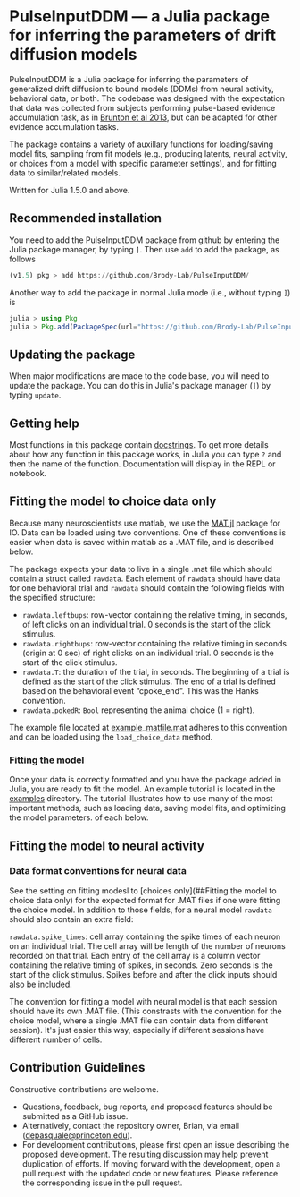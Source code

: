 # PulseInputDDM &mdash; a Julia package for inferring the parameters of drift diffusion models

PulseInputDDM is a Julia package for inferring the parameters of generalized drift diffusion to bound models (DDMs) from neural activity, behavioral data, or both. The codebase was designed with the expectation that data was collected from subjects performing pulse-based evidence accumulation task, as in [Brunton et al 2013](https://www.science.org/doi/10.1126/science.1233912), but can be adapted for other evidence accumulation tasks.

The package contains a variety of auxillary functions for loading/saving model fits, sampling from fit models (e.g., producing latents, neural activity, or choices from a model with specific parameter settings), and for fitting data to similar/related models.

Written for Julia 1.5.0 and above. 

##  Recommended installation

You need to add the PulseInputDDM package from github by entering the Julia package manager, by typing `]`. Then use `add` to add the package, as follows

```julia
(v1.5) pkg > add https://github.com/Brody-Lab/PulseInputDDM/
```

Another way to add the package in normal Julia mode (i.e., without typing `]`) is

```julia
julia > using Pkg    
julia > Pkg.add(PackageSpec(url="https://github.com/Brody-Lab/PulseInputDDM/"))
```

## Updating the package 

When major modifications are made to the code base, you will need to update the package. You can do this in Julia's package manager (`]`) by typing `update`.


## Getting help

Most functions in this package contain [docstrings](https://docs.julialang.org/en/v1/manual/documentation/). To get more details about how any function in this package works, in Julia you can type `?` and then the name of the function. Documentation will display in the REPL or notebook.

## Fitting the model to choice data only

Because many neuroscientists use matlab, we use the [MAT.jl](https://github.com/JuliaIO/MAT.jl) package for IO. Data can be loaded using two conventions. One of these conventions is easier when data is saved within matlab as a .MAT file, and is described below. 

The package expects your data to live in a single .mat file which should contain a struct called `rawdata`. Each element of `rawdata` should have data for one behavioral trial and `rawdata` should contain the following fields with the specified structure:

 - `rawdata.leftbups`: row-vector containing the relative timing, in seconds, of left clicks on an individual trial. 0 seconds is the start of the click stimulus.
 - `rawdata.rightbups`: row-vector containing the relative timing in seconds (origin at 0 sec) of right clicks on an individual trial. 0 seconds is the start of the click stimulus.
 - `rawdata.T`: the duration of the trial, in seconds. The beginning of a trial is defined as the start of the click stimulus. The end of a trial is defined based on the behavioral event “cpoke_end”. This was the Hanks convention.
 - `rawdata.pokedR`: `Bool` representing the animal choice (1 = right).
 
The example file located at [example_matfile.mat](https://github.com/Brody-Lab/PulseInputDDM/blob/master/examples/choice%20model/example_matfile.mat) adheres to this convention and can be loaded using the `load_choice_data` method.

### Fitting the model

Once your data is correctly formatted and you have the package added in Julia, you are ready to fit the model. An example tutorial is located in the [examples](https://github.com/Brody-Lab/PulseInputDDM/tree/master/examples/choice%20model) directory. The tutorial illustrates how to use many of the most important methods, such as loading data, saving model fits, and optimizing the model parameters. of each below.


## Fitting the model to neural activity

### Data format conventions for neural data

See the setting on fitting modesl to [choices only](##Fitting the model to choice data only) for the expected format for .MAT files if one were fitting the choice model. In addition to those fields, for a neural model `rawdata` should also contain an extra field:

`rawdata.spike_times`: cell array containing the spike times of each neuron on an individual trial. The cell array will be length of the number of neurons recorded on that trial. Each entry of the cell array is a column vector containing the relative timing of spikes, in seconds. Zero seconds is the start of the click stimulus. Spikes before and after the click inputs should also be included.

The convention for fitting a model with neural model is that each session should have its own .MAT file. (This constrasts with the convention for the choice model, where a single .MAT file can contain data from different session). It's just easier this way, especially if different sessions have different number of cells.


## Contribution Guidelines

Constructive contributions are welcome.

- Questions, feedback, bug reports, and proposed features should be submitted as a GitHub issue.
- Alternatively, contact the repository owner, Brian, via email (depasquale@princeton.edu).
- For development contributions, please first open an issue describing the proposed development. The resulting discussion may help prevent duplication of efforts. If moving forward with the development, open a pull request with the updated code or new features. Please reference the corresponding issue in the pull request.


